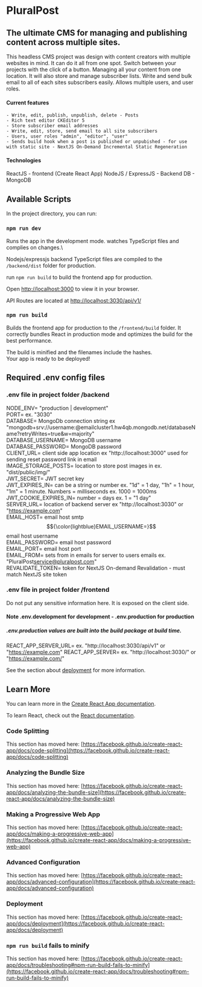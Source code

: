 # PluralPost

## The ultimate CMS for managing and publishing content across multiple sites.

This headless CMS project was design with content creators with multiple websites in mind. It can do it all from one spot. Switch between your projects with the click of a button. Managing all your content from one location. It will also store and manage subscriber lists. Write and send bulk email to all of each sites subscribers easily. Allows multiple users, and user roles.

#### Current features

    - Write, edit, publish, unpublish, delete - Posts
    - Rich text editor CKEditor 5
    - Store subscriber email addresses
    - Write, edit, store, send email to all site subscribers
    - Users, user roles "admin", "editor", "user"
    - Sends build hook when a post is published or unpubished - for use with static site - NextJS On-Demand Incremental Static Regeneration

#### Technologies

ReactJS - frontend (Create React App)
NodeJS / ExpressJS - Backend
DB - MongoDB

## Available Scripts

In the project directory, you can run:

### `npm run dev`

Runs the app in the development mode. watches TypeScript files and complies on changes.\

Nodejs/expressjs backend TypeScript files are compiled to the `/backend/dist` folder for production.

run `npm run build` to build the frontend app for production.

Open [http://localhost:3000](http://localhost:3000) to view it in your browser.

API Routes are located at [http://localhost:3030/api/v1/](https:localhost:3030/api/v1/)

### `npm run build`

Builds the frontend app for production to the `/frontend/build` folder.
It correctly bundles React in production mode and optimizes the build for the best performance.

The build is minified and the filenames include the hashes.\
Your app is ready to be deployed!

## Required .env config files

### .env file in project folder /backend

NODE_ENV= "production | development"  
PORT= ex. "3030"  
DATABASE= MongoDb connection string ex "mongodb+srv://username:<password>@emailcluster1.hw4qb.mongodb.net/databaseName?retryWrites=true&w=majority"  
DATABASE_USERNAME= MongoDB username  
DATABASE_PASSWORD= MongoDB password  
CLIENT_URL= client side app location ex "http://localhost:3000" used for sending reset password link in email  
IMAGE_STORAGE_POSTS= location to store post images in ex. "dist/public/img/"  
JWT_SECRET= JWT secret key  
JWT_EXPIRES_IN= can be a string or number ex. "1d" = 1 day, "1h" = 1 hour, "1m" = 1 minute. Numbers = milliseconds ex. 1000 = 1000ms  
JWT_COOKIE_EXPIRES_IN= number = days ex. 1 = "1 day"  
SERVER_URL= location of backend server ex "http://localhost:3030" or "https://example.com"  
EMAIL_HOST= email host smtp  
$${\color{lightblue}EMAIL_USERNAME=}$$ email host username  
EMAIL_PASSWORD= email host password  
EMAIL_PORT= email host port  
EMAIL_FROM= sets from in emails for server to users emails ex. "PluralPost<service@pluralpost.com>"  
REVALIDATE_TOKEN= token for NextJS On-demand Revalidation - must match NextJS site token

### .env file in project folder /frontend

Do not put any sensitive information here. It is exposed on the client side.

#### Note .env.development for development - .env.production for production

##### .env.production values are built into the build package at build time.

REACT_APP_SERVER_URL= ex. "http://localhost:3030/api/v1" or "https://example.com"
REACT_APP_SERVER= ex. "http://localhost:3030/" or "https://example.com/"

See the section about [deployment](https://facebook.github.io/create-react-app/docs/deployment) for more information.

## Learn More

You can learn more in the [Create React App documentation](https://facebook.github.io/create-react-app/docs/getting-started).

To learn React, check out the [React documentation](https://reactjs.org/).

### Code Splitting

This section has moved here: [https://facebook.github.io/create-react-app/docs/code-splitting](https://facebook.github.io/create-react-app/docs/code-splitting)

### Analyzing the Bundle Size

This section has moved here: [https://facebook.github.io/create-react-app/docs/analyzing-the-bundle-size](https://facebook.github.io/create-react-app/docs/analyzing-the-bundle-size)

### Making a Progressive Web App

This section has moved here: [https://facebook.github.io/create-react-app/docs/making-a-progressive-web-app](https://facebook.github.io/create-react-app/docs/making-a-progressive-web-app)

### Advanced Configuration

This section has moved here: [https://facebook.github.io/create-react-app/docs/advanced-configuration](https://facebook.github.io/create-react-app/docs/advanced-configuration)

### Deployment

This section has moved here: [https://facebook.github.io/create-react-app/docs/deployment](https://facebook.github.io/create-react-app/docs/deployment)

### `npm run build` fails to minify

This section has moved here: [https://facebook.github.io/create-react-app/docs/troubleshooting#npm-run-build-fails-to-minify](https://facebook.github.io/create-react-app/docs/troubleshooting#npm-run-build-fails-to-minify)
